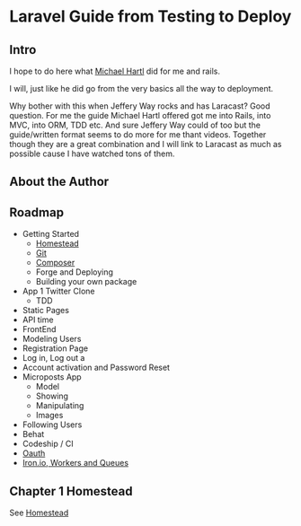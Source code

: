 # Laravel Guide from Testing to Deploy

## Intro

I hope to do here what [Michael Hartl](https://www.railstutorial.org/book/frontmatter) did for me and rails.

I will, just like he did go from the very basics all the way to deployment.

Why bother with this when Jeffery Way rocks and has Laracast? Good question. For me the guide Michael Hartl offered got me into Rails, into MVC, into ORM, TDD etc. And sure Jeffery Way could of too but the guide/written format seems to do more for me thant videos. Together though they are a great combination and I will link to Laracast as much as possible cause I have watched tons of them.


## About the Author


## Roadmap

  * Getting Started 
    * [Homestead](/docs/homestead.md) 
    * [Git](/docs/git.md)
    * [Composer](/docs/composer.md) 
    * Forge and Deploying
    * Building your own package
  * App 1 Twitter Clone
    * TDD
  * Static Pages
  * API time
  * FrontEnd 
  * Modeling Users
  * Registration Page
  * Log in, Log out a
  * Account activation and Password Reset
  * Microposts App
    * Model
    * Showing
    * Manipulating
    * Images
  * Following Users
  * Behat
  * Codeship / CI
  * [Oauth](/docs/oauth.md)
  * [Iron.io, Workers and Queues](/docs/iron.md)
  
         

## Chapter 1 Homestead 

See [Homestead](/docs/homestead.md)



